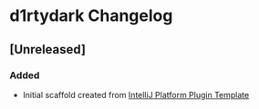 <!-- Keep a Changelog guide -> https://keepachangelog.com -->

# d1rtydark Changelog

## [Unreleased]
### Added
- Initial scaffold created from [IntelliJ Platform Plugin Template](https://github.com/JetBrains/intellij-platform-plugin-template)
